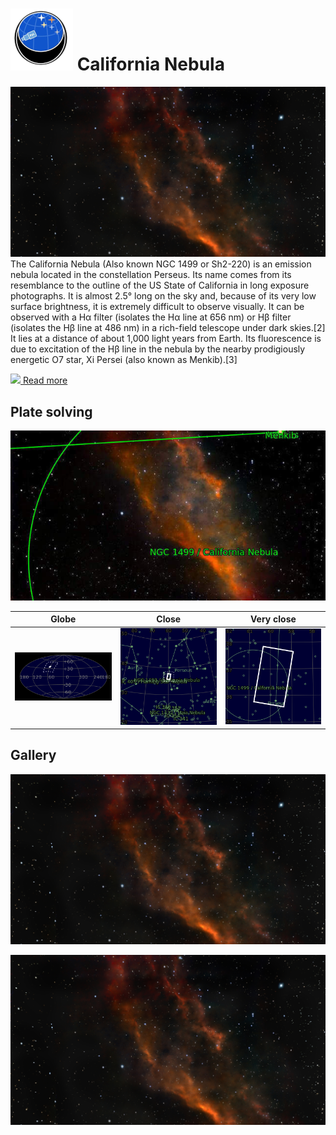 # ![](../Imaging//Common/pyl-tiny.png) California Nebula
![IMG](../Imaging//HD/California_Nebula+00+co.jpg)
The California Nebula (Also known NGC 1499 or Sh2-220) is an emission nebula located in the constellation Perseus. Its name comes from its resemblance to the outline of the US State of California in long exposure photographs. It is almost 2.5° long on the sky and, because of its very low surface brightness, it is extremely difficult to observe visually. It can be observed with a Hα filter (isolates the Hα line at 656 nm) or Hβ filter (isolates the Hβ line at 486 nm) in a rich-field telescope under dark skies.[2] It lies at a distance of about 1,000 light years from Earth. Its fluorescence is due to excitation of the Hβ line in the nebula by the nearby prodigiously energetic O7 star, Xi Persei (also known as Menkib).[3]

[![](/home/lcv/Dropbox/AstroPhotography//Imaging//Common/Wikipedia.png) Read more](https://en.wikipedia.org/wiki/California_Nebula)
## Plate solving 


![IMG](../Imaging//HD/California_Nebula_Annotated.jpg)


| Globe | Close | Very close |
| ----- | ----- | ----- |
|![IMG](../Imaging//HD/California_Nebula_Globe.jpg) |![IMG](../Imaging//HD/California_Nebula_Close.jpg) |![IMG](../Imaging//HD/California_Nebula_Closer.jpg) |

## Gallery
![IMG](../Imaging//HD/California_Nebula+00+co.jpg) 

![IMG](../Imaging//HD/California_Nebula+01+co.jpg) 

